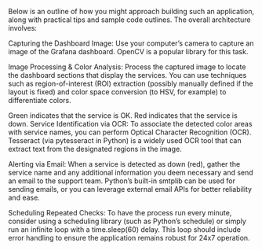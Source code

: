 Below is an outline of how you might approach building such an application, along with practical tips and sample code outlines. The overall architecture involves:

Capturing the Dashboard Image:Use your computer’s camera to capture an image of the Grafana dashboard. OpenCV is a popular library for this task.Image Processing & Color Analysis:Process the captured image to locate the dashboard sections that display the services. You can use techniques such as region-of-interest (ROI) extraction (possibly manually defined if the layout is fixed) and color space conversion (to HSV, for example) to differentiate colors.Green indicates that the service is OK.Red indicates that the service is down.Service Identification via OCR:To associate the detected color areas with service names, you can perform Optical Character Recognition (OCR). Tesseract (via pytesseract in Python) is a widely used OCR tool that can extract text from the designated regions in the image.Alerting via Email:When a service is detected as down (red), gather the service name and any additional information you deem necessary and send an email to the support team. Python’s built-in smtplib can be used for sending emails, or you can leverage external email APIs for better reliability and ease.Scheduling Repeated Checks:To have the process run every minute, consider using a scheduling library (such as Python’s schedule) or simply run an infinite loop with a time.sleep(60) delay. This loop should include error handling to ensure the application remains robust for 24x7 operation.